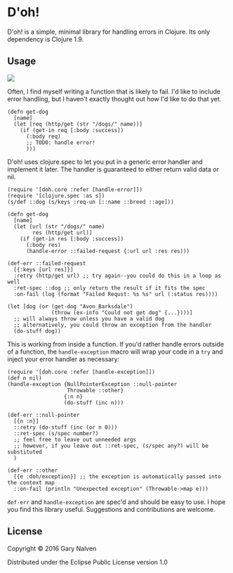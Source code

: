 # D'oh!

D'oh! is a simple, minimal library for handling errors in Clojure. Its only dependency is Clojure 1.9.

## Usage

![](https://clojars.org/doh/latest-version.svg)

Often, I find myself writing a function that is likely to fail. I'd like to include error handling, but I haven't exactly thought out how I'd like to do that yet.

    (defn get-dog
      [name]
      (let [req (http/get (str "/dogs/" name))]
        (if (get-in req [:body :success])
          (:body req)
          ;; TODO: handle error!
          )))

D'oh! uses clojure.spec to let you put in a generic error handler and implement it later. The handler is guaranteed to either return valid data or nil.
    
    (require '[doh.core :refer [handle-error]])
    (require '[clojure.spec :as s])
    (s/def ::dog (s/keys :req-un [::name ::breed ::age]))
  
    (defn get-dog
      [name]
      (let [url (str "/dogs/" name)
            res (http/get url)]
        (if (get-in res [:body :success])
          (:body res)
          (handle-error ::failed-request {:url url :res res)))

    (def-err ::failed-request
      [{:keys [url res]}]
      :retry (http/get url) ;; try again--you could do this in a loop as well
      :ret-spec ::dog ;; only return the result if it fits the spec
      :on-fail (log (format "Failed Requst: %s %s" url (:status res))))
      
    (let [dog (or (get-dog "Avon_Barksdale")
                  (throw (ex-info "Could not get dog" {...})))]
      ;; will always throw unless you have a valid dog
      ;; alternatively, you could throw an exception from the handler
      (do-stuff dog))
      
This is working from inside a function. If you'd rather handle errors outside of a function, the ```handle-exception``` macro will wrap your code in a ```try``` and inject your error handler as necessary:

    (require '[doh.core :refer [handle-exception]])
    (def n nil)
    (handle-exception {NullPointerException ::null-pointer
                       Throwable ::other}
                      {:n n}
                      (do-stuff (inc n)))
                      
    (def-err ::null-pointer
      [{n :n}]
      ::retry (do-stuff (inc (or n 0)))
      ::ret-spec (s/spec number?)
      ;; feel free to leave out unneeded args
      ;; however, if you leave out ::ret-spec, (s/spec any?) will be substituted
      )
    
    (def-err ::other
      [{e :doh/exception}] ;; the exception is automatically passed into the context map
      ::on-fail (println "Unexpected exception" (Throwable->map e)))
      
```def-err``` and ```handle-exception``` are spec'd and should be easy to use. I hope you find this library useful. Suggestions and contributions are welcome.

## License

Copyright © 2016 Gary Nalven

Distributed under the Eclipse Public License version 1.0
